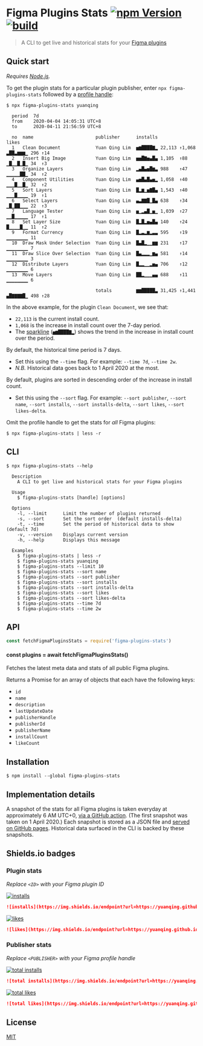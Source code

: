 # Figma Plugins Stats [![npm Version](https://img.shields.io/npm/v/figma-plugins-stats?cacheSeconds=1800)](https://www.npmjs.com/package/figma-plugins-stats) [![build](https://github.com/yuanqing/figma-plugins-stats/workflows/build/badge.svg)](https://github.com/yuanqing/figma-plugins-stats/actions?query=workflow%3Abuild)

> A CLI to get live and historical stats for your [Figma plugins](https://www.figma.com/community)

## Quick start

*Requires [Node.js](https://nodejs.org/).*

To get the plugin stats for a particular plugin publisher, enter `npx figma-plugins-stats` followed by a [profile handle](https://help.figma.com/hc/en-us/articles/360038510833--Create-a-Community-Profile#Creator_profiles):

```
$ npx figma-plugins-stats yuanqing

  period  7d
  from    2020-04-04 14:05:31 UTC+8
  to      2020-04-11 21:56:59 UTC+8

  no  name                       publisher      installs                likes
  1   Clean Document             Yuan Qing Lim  ▅▆████▇▂ 22,113 ↑1,068  ▃██▃▆▆▆▁ 296 ↑14
  2   Insert Big Image           Yuan Qing Lim  ▅▅█▇▅▄█▄ 1,105  ↑88     ▁█▁▁█▁█▁ 34  ↑3
  3   Organize Layers            Yuan Qing Lim  ▂▄█▄▅█▆▃ 988    ↑47     ▁▁▁▁▁██▁ 34  ↑2
  4   Component Utilities        Yuan Qing Lim  ▄▅█▄█▄▅▂ 1,058  ↑40     ▁▁▁█▁▁█▁ 32  ↑2
  5   Sort Layers                Yuan Qing Lim  █▂▆▁▅▇█▄ 1,543  ↑40     ▁▁▁█▁▁▁▁ 19  ↑1
  6   Select Layers              Yuan Qing Lim  ▄▃▇▇█▁█▄ 638    ↑34     ▁█▁██▁▁▁ 22  ↑3
  7   Language Tester            Yuan Qing Lim  ▅▁▂▄█▁▅▁ 1,039  ↑27     ▁▁█▁▁▁▁▁ 17  ↑1
  8   Set Layer Size             Yuan Qing Lim  █▂█▂▅▄█▄ 140    ↑24     █▁▁▁▁█▁▁ 11  ↑2
  9   Format Currency            Yuan Qing Lim  █▂▃▂▆▂▃▃ 595    ↑19     ▁▁▁▁▁▁▁▁ 11
  10  Draw Mask Under Selection  Yuan Qing Lim  █▄█▂▁▁▆▆ 231    ↑17     ▁▁▁▁▁▁▁▁ 7
  11  Draw Slice Over Selection  Yuan Qing Lim  █▄▂▂▂▁▆▄ 581    ↑14     ▁▁▁▁▁▁▁▁ 3
  12  Distribute Layers          Yuan Qing Lim  █▂▂▁▁▂▅▄ 706    ↑12     ▁▁▁▁▁▁▁▁ 6
  13  Move Layers                Yuan Qing Lim  ██▂▁▁▁▄▄ 688    ↑11     ▁▁▁▁▁▁▁▁ 6

                                 totals         ▆▆█████▃ 31,425 ↑1,441  ▄█▇▇▇▇█▁ 498 ↑28

```

In the above example, for the plugin `Clean Document`, we see that:

- `22,113` is the current install count.
- `1,068` is the increase in install count over the 7-day period.
- The [sparkline](https://www.edwardtufte.com/bboard/q-and-a-fetch-msg?msg_id=0001OR) (`▅▆████▇▂`) shows the trend in the increase in install count over the period.

By default, the historical time period is 7 days.

- Set this using the `--time` flag. For example: `--time 7d`, `--time 2w`.
- *N.B.* Historical data goes back to 1 April 2020 at the most.

By default, plugins are sorted in descending order of the increase in install count.

- Set this using the `--sort` flag. For example: `--sort publisher`, `--sort name`, `--sort installs`, `--sort installs-delta`, `--sort likes`, `--sort likes-delta`.

Omit the profile handle to get the stats for *all* Figma plugins:

```
$ npx figma-plugins-stats | less -r
```

## CLI

```
$ npx figma-plugins-stats --help

  Description
    A CLI to get live and historical stats for your Figma plugins

  Usage
    $ figma-plugins-stats [handle] [options]

  Options
    -l, --limit      Limit the number of plugins returned
    -s, --sort       Set the sort order  (default installs-delta)
    -t, --time       Set the period of historical data to show  (default 7d)
    -v, --version    Displays current version
    -h, --help       Displays this message

  Examples
    $ figma-plugins-stats | less -r
    $ figma-plugins-stats yuanqing
    $ figma-plugins-stats --limit 10
    $ figma-plugins-stats --sort name
    $ figma-plugins-stats --sort publisher
    $ figma-plugins-stats --sort installs
    $ figma-plugins-stats --sort installs-delta
    $ figma-plugins-stats --sort likes
    $ figma-plugins-stats --sort likes-delta
    $ figma-plugins-stats --time 7d
    $ figma-plugins-stats --time 2w

```

## API

```js
const fetchFigmaPluginsStats = require('figma-plugins-stats')
```

#### const plugins = await fetchFigmaPluginsStats()

Fetches the latest meta data and stats of all public Figma plugins.

Returns a Promise for an array of objects that each have the following keys:

- `id`
- `name`
- `description`
- `lastUpdateDate`
- `publisherHandle`
- `publisherId`
- `publisherName`
- `installCount`
- `likeCount`

## Installation

```
$ npm install --global figma-plugins-stats
```

## Implementation details

A snapshot of the stats for all Figma plugins is taken everyday at approximately 6 AM UTC+0, [via a GitHub action](.github/workflows/scrape.yml). (The first snapshot was taken on 1 April 2020.) Each snapshot is stored as a JSON file and [served on GitHub pages](https://github.com/yuanqing/figma-plugins-stats/tree/gh-pages). Historical data surfaced in the CLI is backed by these snapshots.

## Shields.io badges

### Plugin stats

*Replace `<ID>` with your Figma plugin ID*

[![installs](https://img.shields.io/endpoint?url=https://yuanqing.github.io/figma-plugins-stats/plugin/767379019764649932/installs.json)](https://img.shields.io/endpoint?url=https://yuanqing.github.io/figma-plugins-stats/plugin/767379019764649932/installs.json)

```md
![installs](https://img.shields.io/endpoint?url=https://yuanqing.github.io/figma-plugins-stats/plugin/<ID>/installs.json)
```

[![likes](https://img.shields.io/endpoint?url=https://yuanqing.github.io/figma-plugins-stats/plugin/767379019764649932/likes.json)](https://img.shields.io/endpoint?url=https://yuanqing.github.io/figma-plugins-stats/plugin/767379019764649932/likes.json)

```md
![likes](https://img.shields.io/endpoint?url=https://yuanqing.github.io/figma-plugins-stats/plugin/<ID>/likes.json)
```

### Publisher stats

*Replace `<PUBLISHER>` with your Figma profile handle*

[![total installs](https://img.shields.io/endpoint?url=https://yuanqing.github.io/figma-plugins-stats/publisher/yuanqing/installs.json)](https://img.shields.io/endpoint?url=https://yuanqing.github.io/figma-plugins-stats/publisher/yuanqing/installs.json)

```md
![total installs](https://img.shields.io/endpoint?url=https://yuanqing.github.io/figma-plugins-stats/publisher/<PUBLISHER>/installs.json)
```

[![total likes](https://img.shields.io/endpoint?url=https://yuanqing.github.io/figma-plugins-stats/publisher/yuanqing/likes.json)](https://img.shields.io/endpoint?url=https://yuanqing.github.io/figma-plugins-stats/publisher/yuanqing/likes.json)

```md
![total likes](https://img.shields.io/endpoint?url=https://yuanqing.github.io/figma-plugins-stats/publisher/<PUBLISHER>/likes.json)
```

## License

[MIT](LICENSE.md)
